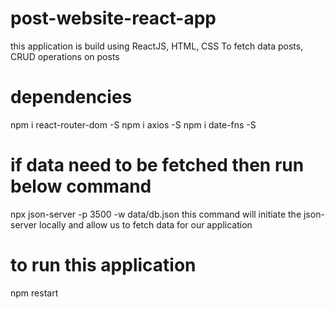 # post-website-react-app
this application is build using ReactJS, HTML, CSS To fetch data posts, CRUD operations on posts

# dependencies
npm i react-router-dom -S
npm i axios -S
npm i date-fns -S

# if data need to be fetched then run below command
npx json-server -p 3500 -w data/db.json 
this command will initiate the json-server locally and allow us to fetch data for our application

# to run this application
npm restart

